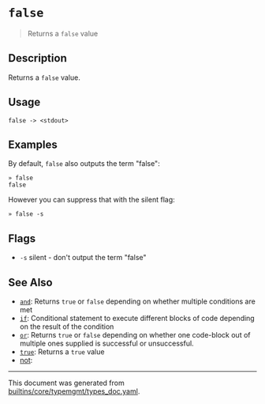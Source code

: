 # `false`

> Returns a `false` value

## Description

Returns a `false` value.

## Usage

```
false -> <stdout>
```

## Examples

By default, `false` also outputs the term "false":

```
» false
false
```

However you can suppress that with the silent flag:

```
» false -s
```

## Flags

* `-s`
    silent - don't output the term "false"

## See Also

* [`and`](../commands/and.md):
  Returns `true` or `false` depending on whether multiple conditions are met
* [`if`](../commands/if.md):
  Conditional statement to execute different blocks of code depending on the result of the condition
* [`or`](../commands/or.md):
  Returns `true` or `false` depending on whether one code-block out of multiple ones supplied is successful or unsuccessful.
* [`true`](../commands/true.md):
  Returns a `true` value
* [not](../commands/not.md):
  

<hr/>

This document was generated from [builtins/core/typemgmt/types_doc.yaml](https://github.com/lmorg/murex/blob/master/builtins/core/typemgmt/types_doc.yaml).